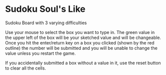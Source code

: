 # Sudoku Soul's Like

Sudoku Board with 3 varying difficulties

Use your mouse to select the box you want to type in.
The green value in the upper left of the box will be your sketched value and will be changeable.
Once you hit the enter/return key on a box you clicked (shown by the red outline) the number will be
submitted and you will be unable to change the value unless you restart the game.

If you accidentally submitted a box without a value in it, use the reset button to clear
all the cells.